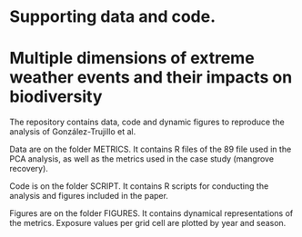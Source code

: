 # Supporting data and code.
# Multiple dimensions of extreme weather events and their impacts on biodiversity

The repository contains data, code and dynamic figures to reproduce the analysis of 
González-Trujillo et al. 

Data are on the folder METRICS. It contains R files of the 89 file used in the PCA analysis, as well as 
the metrics used in the case study (mangrove recovery).

Code is on the folder SCRIPT. It contains R scripts for conducting the analysis and figures included in the paper. 

Figures are on the folder FIGURES. It contains dynamical representations of the metrics. Exposure values per grid cell are plotted by
year and season. 
